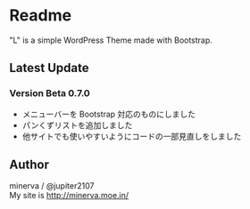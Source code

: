 # Readme

"L" is a simple WordPress Theme made with Bootstrap.

## Latest Update

### Version Beta 0.7.0

* メニューバーを Bootstrap 対応のものにしました
* パンくずリストを追加しました
* 他サイトでも使いやすいようにコードの一部見直しをしました

## Author

minerva / @jupiter2107  
My site is <http://minerva.moe.in/>

